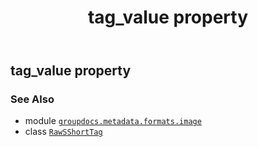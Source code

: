 ﻿---
title: tag_value property
second_title: GroupDocs.Metadata for Python via .NET API References
description: 
type: docs
url: /python-net/groupdocs.metadata.formats.image/rawsshorttag/tag_value/
is_root: false
weight: 80
---

## tag_value property


### See Also
* module [`groupdocs.metadata.formats.image`](../../)
* class [`RawSShortTag`](/metadata/python-net/groupdocs.metadata.formats.image/rawsshorttag)

